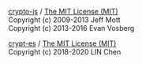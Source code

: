 [crypto-js](https://github.com/brix/crypto-js) / 
[The MIT License (MIT)](http://opensource.org/licenses/MIT)  
Copyright (c) 2009-2013 Jeff Mott  
Copyright (c) 2013-2016 Evan Vosberg

[crypt-es](https://github.com/entronad/crypto-es) /
[The MIT License (MIT)](http://opensource.org/licenses/MIT)  
Copyright (c) 2018-2020 LIN Chen